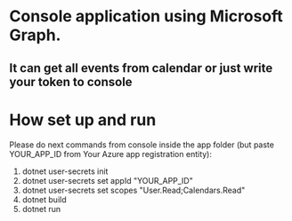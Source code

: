 # Console application using Microsoft Graph.

## It can get all events from calendar or just write your token to console

# How set up and run

Please do next commands from console inside the app folder (but paste YOUR_APP_ID from Your Azure app registration entity):

1. dotnet user-secrets init
1. dotnet user-secrets set appId "YOUR_APP_ID"
1. dotnet user-secrets set scopes "User.Read;Calendars.Read"
1. dotnet build
1. dotnet run
